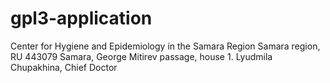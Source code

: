 # gpl3-application
Center for Hygiene and Epidemiology in the Samara Region
Samara region, 
RU 443079 Samara, George Mitirev passage, house 1.
Lyudmila Chupakhina, Chief Doctor
